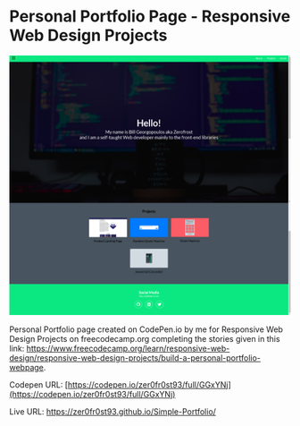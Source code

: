 # Personal Portfolio Page - Responsive Web Design Projects

![](Preview.png)
 
Personal Portfolio page created on CodePen.io by me for Responsive Web Design Projects on freecodecamp.org completing the stories given in this link: https://www.freecodecamp.org/learn/responsive-web-design/responsive-web-design-projects/build-a-personal-portfolio-webpage.

Codepen URL: [https://codepen.io/zer0fr0st93/full/GGxYNj](https://codepen.io/zer0fr0st93/full/GGxYNj)

Live URL: https://zer0fr0st93.github.io/Simple-Portfolio/
